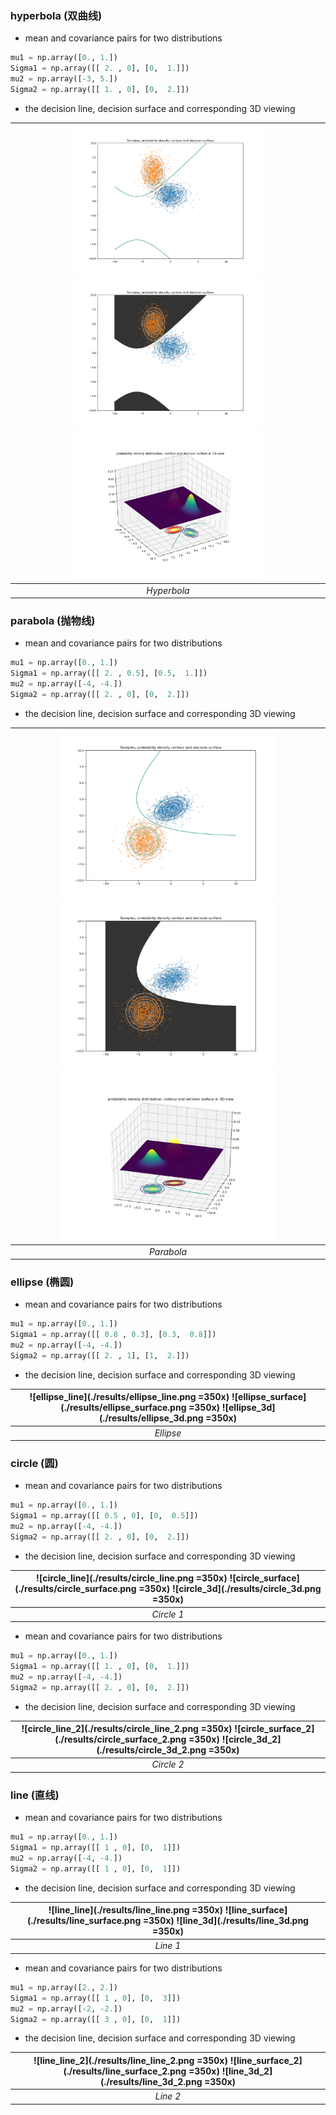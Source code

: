 ### hyperbola (双曲线)

* mean and covariance pairs for two distributions
```python
mu1 = np.array([0., 1.])
Sigma1 = np.array([[ 2. , 0], [0,  1.]])
mu2 = np.array([-3, 5.])
Sigma2 = np.array([[ 1. , 0], [0,  2.]])
```
* the decision line, decision surface and corresponding 3D viewing

| <img src="./results/hyperbola_line.png" width="300" height="240"> <img src="./results/hyperbola_surface.png" width="300" height="240"> <img src="./results/hyperbola_3d.png" width="300" height="240"> |
|:--:|
| *Hyperbola* |

### parabola (抛物线)

* mean and covariance pairs for two distributions
```python
mu1 = np.array([0., 1.])
Sigma1 = np.array([[ 2. , 0.5], [0.5,  1.]])
mu2 = np.array([-4, -4.])
Sigma2 = np.array([[ 2. , 0], [0,  2.]])
```

* the decision line, decision surface and corresponding 3D viewing

| <img src="./results/parabola_line.png" width="350" height="270"> <img src="./results/parabola_surface.png" width="350" height="270"> <img src="./results/parabola_3d.png" width="350" height="270"> |
|:--:|
| *Parabola* |

### ellipse (椭圆)

* mean and covariance pairs for two distributions
```python
mu1 = np.array([0., 1.])
Sigma1 = np.array([[ 0.8 , 0.3], [0.3,  0.8]])
mu2 = np.array([-4, -4.])
Sigma2 = np.array([[ 2. , 1], [1,  2.]])
```

* the decision line, decision surface and corresponding 3D viewing

| ![ellipse_line](./results/ellipse_line.png =350x) ![ellipse_surface](./results/ellipse_surface.png =350x) ![ellipse_3d](./results/ellipse_3d.png =350x) |
|:--:|
| *Ellipse* |


### circle (圆)

* mean and covariance pairs for two distributions
```python
mu1 = np.array([0., 1.])
Sigma1 = np.array([[ 0.5 , 0], [0,  0.5]])
mu2 = np.array([-4, -4.])
Sigma2 = np.array([[ 2. , 0], [0,  2.]])
```

* the decision line, decision surface and corresponding 3D viewing

| ![circle_line](./results/circle_line.png =350x) ![circle_surface](./results/circle_surface.png =350x) ![circle_3d](./results/circle_3d.png =350x) |
|:--:|
| *Circle 1* |


* mean and covariance pairs for two distributions
```python
mu1 = np.array([0., 1.])
Sigma1 = np.array([[ 1. , 0], [0,  1.]])
mu2 = np.array([-4, -4.])
Sigma2 = np.array([[ 2. , 0], [0,  2.]])
```

* the decision line, decision surface and corresponding 3D viewing

| ![circle_line_2](./results/circle_line_2.png =350x) ![circle_surface_2](./results/circle_surface_2.png =350x) ![circle_3d_2](./results/circle_3d_2.png =350x) |
|:--:|
| *Circle 2* |

### line (直线)

* mean and covariance pairs for two distributions
```python
mu1 = np.array([0., 1.])
Sigma1 = np.array([[ 1 , 0], [0,  1]])
mu2 = np.array([-4, -4.])
Sigma2 = np.array([[ 1 , 0], [0,  1]])
```

* the decision line, decision surface and corresponding 3D viewing

| ![line_line](./results/line_line.png =350x) ![line_surface](./results/line_surface.png =350x) ![line_3d](./results/line_3d.png =350x) |
|:--:|
| *Line 1* |

* mean and covariance pairs for two distributions
```python
mu1 = np.array([2., 2.])
Sigma1 = np.array([[ 1 , 0], [0,  3]])
mu2 = np.array([-2, -2.])
Sigma2 = np.array([[ 3 , 0], [0,  1]])
```

* the decision line, decision surface and corresponding 3D viewing

| ![line_line_2](./results/line_line_2.png =350x) ![line_surface_2](./results/line_surface_2.png =350x) ![line_3d_2](./results/line_3d_2.png =350x) |
|:--:|
| *Line 2* |

